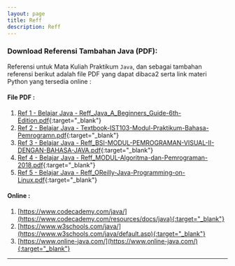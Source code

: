 ```yaml
---
layout: page
title: Reff
description: Reff
---
```


### Download Referensi Tambahan Java (PDF):

Referensi untuk Mata Kuliah Praktikum `Java`, dan sebagai tambahan referensi berikut adalah file PDF yang dapat dibaca2 serta link materi Python yang tersedia online :


#### File PDF :
1. [Ref 1 - Belajar Java - Reff_Java_A_Beginners_Guide-6th-Edition.pdf](assets/reff/Reff_Java_A_Beginners_Guide-6th-Edition.pdf){:target="_blank"}
2. [Ref 2 - Belajar Java - Textbook-IST103-Modul-Praktikum-Bahasa-Pemrogramn.pdf](assets/reff/Textbook-IST103-Modul-Praktikum-Bahasa-Pemrogramn.pdf){:target="_blank"}
3. [Ref 3 - Belajar Java - Reff_BSI-MODUL-PEMROGRAMAN-VISUAL-II-DENGAN-BAHASA-JAVA.pdf](assets/reff/Reff_BSI-MODUL-PEMROGRAMAN-VISUAL-II-DENGAN-BAHASA-JAVA.pdf){:target="_blank"}
4. [Ref 4 - Belajar Java - Reff_MODUL-Algoritma-dan-Pemrograman-2018.pdf](assets/reff/Reff_MODUL-Algoritma-dan-Pemrograman-2018.pdf){:target="_blank"}
5. [Ref 5 - Belajar Java - Reff_OReilly-Java-Programming-on-Linux.pdf](assets/reff/Reff_OReilly-Java-Programming-on-Linux.pdf){:target="_blank"}

<!-- 
Reff_Java_A_Beginners_Guide-6th-Edition.pdf -->

#### Online  :
1. [https://www.codecademy.com/java/](https://www.codecademy.com/resources/docs/java){:target="_blank"}
2. [https://www.w3schools.com/java/](https://www.w3schools.com/java/default.asp){:target="_blank"}
3. [https://www.online-java.com/](https://www.online-java.com/){:target="_blank"}


***
